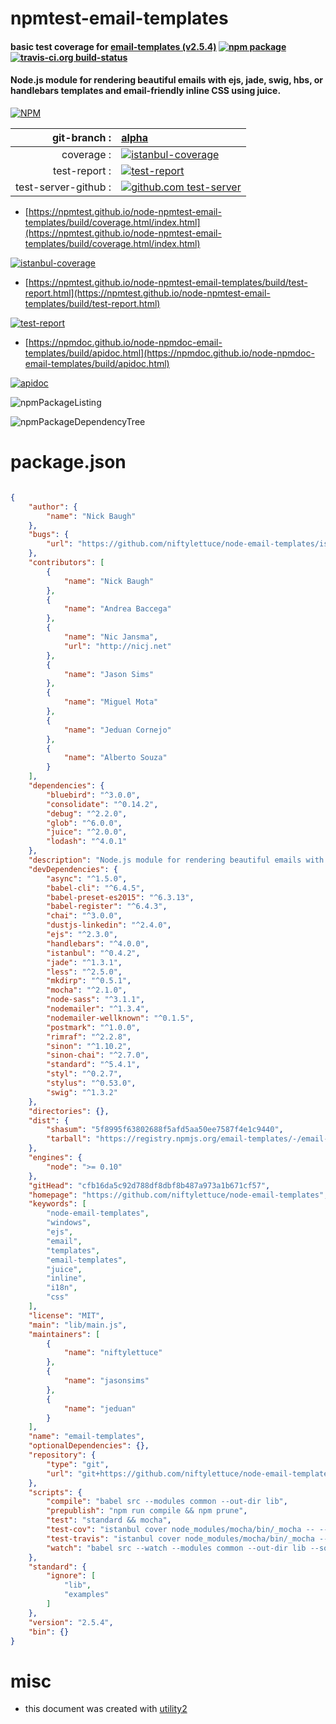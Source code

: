 # npmtest-email-templates

#### basic test coverage for  [email-templates (v2.5.4)](https://github.com/niftylettuce/node-email-templates)  [![npm package](https://img.shields.io/npm/v/npmtest-email-templates.svg?style=flat-square)](https://www.npmjs.org/package/npmtest-email-templates) [![travis-ci.org build-status](https://api.travis-ci.org/npmtest/node-npmtest-email-templates.svg)](https://travis-ci.org/npmtest/node-npmtest-email-templates)

#### Node.js module for rendering beautiful emails with ejs, jade, swig, hbs, or handlebars templates and email-friendly inline CSS using juice.

[![NPM](https://nodei.co/npm/email-templates.png?downloads=true&downloadRank=true&stars=true)](https://www.npmjs.com/package/email-templates)

| git-branch : | [alpha](https://github.com/npmtest/node-npmtest-email-templates/tree/alpha)|
|--:|:--|
| coverage : | [![istanbul-coverage](https://npmtest.github.io/node-npmtest-email-templates/build/coverage.badge.svg)](https://npmtest.github.io/node-npmtest-email-templates/build/coverage.html/index.html)|
| test-report : | [![test-report](https://npmtest.github.io/node-npmtest-email-templates/build/test-report.badge.svg)](https://npmtest.github.io/node-npmtest-email-templates/build/test-report.html)|
| test-server-github : | [![github.com test-server](https://npmtest.github.io/node-npmtest-email-templates/GitHub-Mark-32px.png)](https://npmtest.github.io/node-npmtest-email-templates/build/app/index.html) | | build-artifacts : | [![build-artifacts](https://npmtest.github.io/node-npmtest-email-templates/glyphicons_144_folder_open.png)](https://github.com/npmtest/node-npmtest-email-templates/tree/gh-pages/build)|

- [https://npmtest.github.io/node-npmtest-email-templates/build/coverage.html/index.html](https://npmtest.github.io/node-npmtest-email-templates/build/coverage.html/index.html)

[![istanbul-coverage](https://npmtest.github.io/node-npmtest-email-templates/build/screenCapture.buildCi.browser.%252Ftmp%252Fbuild%252Fcoverage.lib.html.png)](https://npmtest.github.io/node-npmtest-email-templates/build/coverage.html/index.html)

- [https://npmtest.github.io/node-npmtest-email-templates/build/test-report.html](https://npmtest.github.io/node-npmtest-email-templates/build/test-report.html)

[![test-report](https://npmtest.github.io/node-npmtest-email-templates/build/screenCapture.buildCi.browser.%252Ftmp%252Fbuild%252Ftest-report.html.png)](https://npmtest.github.io/node-npmtest-email-templates/build/test-report.html)

- [https://npmdoc.github.io/node-npmdoc-email-templates/build/apidoc.html](https://npmdoc.github.io/node-npmdoc-email-templates/build/apidoc.html)

[![apidoc](https://npmdoc.github.io/node-npmdoc-email-templates/build/screenCapture.buildCi.browser.%252Ftmp%252Fbuild%252Fapidoc.html.png)](https://npmdoc.github.io/node-npmdoc-email-templates/build/apidoc.html)

![npmPackageListing](https://npmtest.github.io/node-npmtest-email-templates/build/screenCapture.npmPackageListing.svg)

![npmPackageDependencyTree](https://npmtest.github.io/node-npmtest-email-templates/build/screenCapture.npmPackageDependencyTree.svg)



# package.json

```json

{
    "author": {
        "name": "Nick Baugh"
    },
    "bugs": {
        "url": "https://github.com/niftylettuce/node-email-templates/issues/new"
    },
    "contributors": [
        {
            "name": "Nick Baugh"
        },
        {
            "name": "Andrea Baccega"
        },
        {
            "name": "Nic Jansma",
            "url": "http://nicj.net"
        },
        {
            "name": "Jason Sims"
        },
        {
            "name": "Miguel Mota"
        },
        {
            "name": "Jeduan Cornejo"
        },
        {
            "name": "Alberto Souza"
        }
    ],
    "dependencies": {
        "bluebird": "^3.0.0",
        "consolidate": "^0.14.2",
        "debug": "^2.2.0",
        "glob": "^6.0.0",
        "juice": "^2.0.0",
        "lodash": "^4.0.1"
    },
    "description": "Node.js module for rendering beautiful emails with ejs, jade, swig, hbs, or handlebars templates and email-friendly inline CSS using juice.",
    "devDependencies": {
        "async": "^1.5.0",
        "babel-cli": "^6.4.5",
        "babel-preset-es2015": "^6.3.13",
        "babel-register": "^6.4.3",
        "chai": "^3.0.0",
        "dustjs-linkedin": "^2.4.0",
        "ejs": "^2.3.0",
        "handlebars": "^4.0.0",
        "istanbul": "^0.4.2",
        "jade": "^1.3.1",
        "less": "^2.5.0",
        "mkdirp": "^0.5.1",
        "mocha": "^2.1.0",
        "node-sass": "^3.1.1",
        "nodemailer": "^1.3.4",
        "nodemailer-wellknown": "^0.1.5",
        "postmark": "^1.0.0",
        "rimraf": "^2.2.8",
        "sinon": "^1.10.2",
        "sinon-chai": "^2.7.0",
        "standard": "^5.4.1",
        "styl": "^0.2.7",
        "stylus": "^0.53.0",
        "swig": "^1.3.2"
    },
    "directories": {},
    "dist": {
        "shasum": "5f8995f63802688f5afd5aa50ee7587f4e1c9440",
        "tarball": "https://registry.npmjs.org/email-templates/-/email-templates-2.5.4.tgz"
    },
    "engines": {
        "node": ">= 0.10"
    },
    "gitHead": "cfb16da5c92d788df8dbf8b487a973a1b671cf57",
    "homepage": "https://github.com/niftylettuce/node-email-templates",
    "keywords": [
        "node-email-templates",
        "windows",
        "ejs",
        "email",
        "templates",
        "email-templates",
        "juice",
        "inline",
        "i18n",
        "css"
    ],
    "license": "MIT",
    "main": "lib/main.js",
    "maintainers": [
        {
            "name": "niftylettuce"
        },
        {
            "name": "jasonsims"
        },
        {
            "name": "jeduan"
        }
    ],
    "name": "email-templates",
    "optionalDependencies": {},
    "repository": {
        "type": "git",
        "url": "git+https://github.com/niftylettuce/node-email-templates.git"
    },
    "scripts": {
        "compile": "babel src --modules common --out-dir lib",
        "prepublish": "npm run compile && npm prune",
        "test": "standard && mocha",
        "test-cov": "istanbul cover node_modules/mocha/bin/_mocha -- --reporter dot",
        "test-travis": "istanbul cover node_modules/mocha/bin/_mocha --report lcovonly",
        "watch": "babel src --watch --modules common --out-dir lib --source-maps true"
    },
    "standard": {
        "ignore": [
            "lib",
            "examples"
        ]
    },
    "version": "2.5.4",
    "bin": {}
}
```



# misc
- this document was created with [utility2](https://github.com/kaizhu256/node-utility2)
